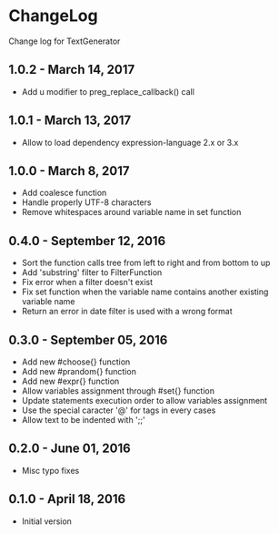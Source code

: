 # ChangeLog
Change log for TextGenerator

## 1.0.2 - March 14, 2017
- Add u modifier to preg_replace_callback() call

## 1.0.1 - March 13, 2017
- Allow to load dependency expression-language 2.x or 3.x

## 1.0.0 - March 8, 2017
- Add coalesce function
- Handle properly UTF-8 characters
- Remove whitespaces around variable name in set function

## 0.4.0 - September 12, 2016
- Sort the function calls tree from left to right and from bottom to up
- Add 'substring' filter to FilterFunction
- Fix error when a filter doesn't exist
- Fix set function when the variable name contains another existing variable name
- Return an error in date filter is used with a wrong format

## 0.3.0 - September 05, 2016

- Add new #choose{} function
- Add new #prandom{} function
- Add new #expr{} function
- Allow variables assignment through #set{} function
- Update statements execution order to allow variables assignment
- Use the special caracter '@' for tags in every cases
- Allow text to be indented with ';;'

## 0.2.0 - June 01, 2016

- Misc typo fixes

## 0.1.0 - April 18, 2016

- Initial version
